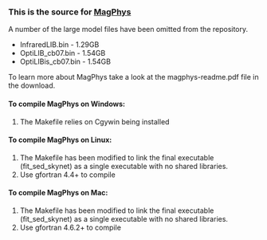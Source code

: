 ### This is the source for [MagPhys](http://www.iap.fr/magphys/magphys/MAGPHYS.html)

A number of the large model files have been omitted from the repository. 
* InfraredLIB.bin - 1.29GB
* OptiLIB_cb07.bin - 1.54GB
* OptiLIBis_cb07.bin - 1.54GB


To learn more about MagPhys take a look at the magphys-readme.pdf file in the download.

#### To compile MagPhys on Windows:
1. The Makefile relies on Cgywin being installed

#### To compile MagPhys on Linux:
1. The Makefile has been modified to link the final executable (fit_sed_skynet) as a single executable with no shared libraries.
2. Use gfortran 4.4+ to compile 

#### To compile MagPhys on Mac:

1. The Makefile has been modified to link the final executable (fit_sed_skynet) as a single executable with no shared libraries.
2. Use gfortran 4.6.2+ to compile 

